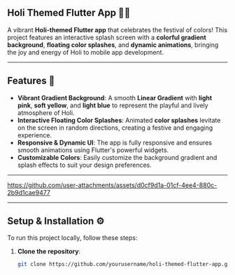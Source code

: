## Holi Themed Flutter App 🌈🎉

A vibrant **Holi-themed Flutter app** that celebrates the festival of colors! This project features an interactive splash screen with a **colorful gradient background**, **floating color splashes**, and **dynamic animations**, bringing the joy and energy of Holi to mobile app development.

---

## Features 🎨

- **Vibrant Gradient Background**: A smooth **Linear Gradient** with **light pink**, **soft yellow**, and **light blue** to represent the playful and lively atmosphere of Holi.
- **Interactive Floating Color Splashes**: Animated **color splashes** levitate on the screen in random directions, creating a festive and engaging experience.
- **Responsive & Dynamic UI**: The app is fully responsive and ensures smooth animations using Flutter's powerful widgets.
- **Customizable Colors**: Easily customize the background gradient and splash effects to suit your design preferences.

---


https://github.com/user-attachments/assets/d0cf9d1a-01cf-4ee4-880c-2b9d1cae9477


---
## Setup & Installation ⚙️

To run this project locally, follow these steps:

1. **Clone the repository**:
   ```bash
   git clone https://github.com/yourusername/holi-themed-flutter-app.git
